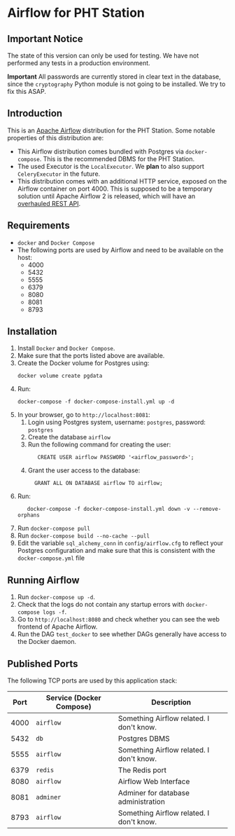 # Airflow for PHT Station

## Important Notice

The state of this version can only be used for testing. We have not performed any tests in a production
environment. 

**Important** All passwords are currently stored in clear text in the database, since the `cryptography`
Python module is not going to be installed. We try to fix this ASAP. 

## Introduction

This is an [Apache Airflow](https://airflow.apache.org/) distribution for the PHT Station. Some notable properties
of this distribution are:

* This Airflow distribution comes bundled with Postgres via `docker-compose`. This is the recommended DBMS
  for the PHT Station.
* The used Executor is the `LocalExecutor`.  We **plan** to also support `CeleryExecutor` in the future.
* This distribution comes with an additional HTTP service, exposed on the Airflow container on port 4000.
  This is supposed to be a temporary solution until Apache Airflow 2 is released, which will have an
  [overhauled REST API](https://cwiki.apache.org/confluence/display/AIRFLOW/Airflow+2.0). 

## Requirements

* `docker` and `Docker Compose`
* The following ports are used by Airflow and need to be available on the host:
    - 4000
    - 5432
    - 5555
    - 6379
    - 8080
    - 8081
    - 8793

## Installation 

1. Install `Docker` and `Docker Compose`.
2. Make sure that the ports listed above are available.
3. Create the Docker volume for Postgres using:
    ```shell script
    docker volume create pgdata
    ```
4. Run:
    ```shell script
    docker-compose -f docker-compose-install.yml up -d
    ```
5. In your browser, go to `http://localhost:8081`:
    1. Login using Postgres system, username: `postgres`, password: `postgres`
    2. Create the database `airflow`
    3. Run the following command for creating the user:
        ```postgresql
           CREATE USER airflow PASSWORD '<airflow_password>';
        ```
   4. Grant the user access to the database:
        ```postgresql
          GRANT ALL ON DATABASE airflow TO airflow;
        ```
6. Run:
    ```shell script
       docker-compose -f docker-compose-install.yml down -v --remove-orphans
    ```
7. Run `docker-compose pull`
8. Run `docker-compose build --no-cache --pull` 
9. Edit the variable `sql_alchemy_conn` in `config/airflow.cfg` to reflect your Postgres configuration and make sure
  that this is consistent with the `docker-compose.yml` file

## Running Airflow
1. Run `docker-compose up -d`. 
2. Check that the logs do not contain any startup errors with  `docker-compose logs -f`.
3. Go to `http://localhost:8080` and check whether you can see the web frontend of Apache Airflow.
4. Run the DAG `test_docker` to see whether DAGs generally have access to the Docker daemon.

## Published Ports
The following TCP ports are used by this application stack:

Port | Service (Docker Compose) | Description
-----|--------------------------|----------------------------------------
4000 | `airflow`                | Something Airflow related. I don't know.
5432 | `db`                     | Postgres DBMS
5555 | `airflow`                | Something Airflow related. I don't know.
6379 | `redis`                  | The Redis port
8080 | `airflow`                | Airflow Web Interface
8081 | `adminer`                | Adminer for database administration
8793 | `airflow`                |  Something Airflow related. I don't know.
